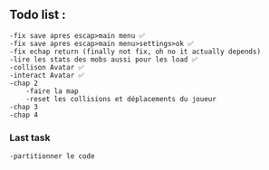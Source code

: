 ## Todo list :

    -fix save apres escap>main menu ✅ 
    -fix save apres escap>main menu>settings>ok ✅ 
    -fix echap return (finally not fix, oh no it actually depends)
    -lire les stats des mobs aussi pour les load ✅
    -collison Avatar ✅
    -interact Avatar ✅ 
    -chap 2
        -faire la map 
        -reset les collisions et déplacements du joueur
    -chap 3
    -chap 4

### Last task
    -partitionner le code
